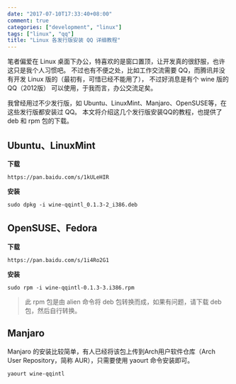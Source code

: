 ```yaml
---
date: "2017-07-10T17:33:40+08:00"
comment: true
categories: ["development", "linux"]
tags: ["linux", "qq"]
title: "Linux 各发行版安装 QQ 详细教程"
---
```


笔者偏爱在 Linux 桌面下办公，特喜欢的是窗口置顶，让开发真的很舒服，也许这只是我个人习惯吧。
不过也有不便之处，比如工作交流需要 QQ，而腾讯并没有开发 Linux 版的（最初有，可惜已经不能用了），
不过好消息是有个 wine 版的 QQ（2012版） 可以使用，于我而言，办公交流足矣。
<!--more-->

我曾经用过不少发行版，如 Ubuntu、LinuxMint、Manjaro、OpenSUSE等，在这些发行版都安装过 QQ。
本文将介绍这几个发行版安装QQ的教程，也提供了 deb 和 rpm 包的下载。

## Ubuntu、LinuxMint

**下载**

```shell
https://pan.baidu.com/s/1kULeHIR
```

**安装**
```shell
sudo dpkg -i wine-qqintl_0.1.3-2_i386.deb
```


## OpenSUSE、Fedora

**下载**

```shell
https://pan.baidu.com/s/1i4Ro2G1
```

**安装**

```shell
sudo rpm -i wine-qqintl-0.1.3-3.i386.rpm
```

> 此 rpm 包是由 alien 命令将 deb 包转换而成，如果有问题，请下载 deb 包，然后自行转换。


## Manjaro

Manjaro 的安装比较简单，有人已经将该包上传到Arch用户软件仓库（Arch User Repository，简称 AUR），只需要使用 yaourt 命令安装即可。

```shell
yaourt wine-qqintl
```